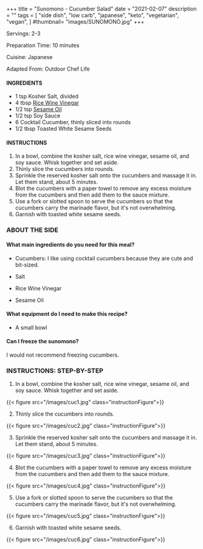 +++
title = "Sunomono - Cucumber Salad"
date = "2021-02-07"
description = ""
tags = [
    "side dish",
    "low carb",
    "japanese",
    "keto",
    "vegetarian",
    "vegan",
]
#thumbnail= "images/SUNOMONO.jpg"
+++

Servings: 2-3 <!--more-->

Preparation Time: 10 minutes 

Cuisine: Japanese 

Adapted From: Outdoor Chef Life 

#### INGREDIENTS 

* 1 tsp Kosher Salt, divided 
* 4 tbsp [Rice Wine Vinegar](https://amzn.to/3feHUZc)
* 1/2 tsp [Sesame Oil](https://amzn.to/3b72o2v)
* 1/2 tsp Soy Sauce 
* 6 Cocktail Cucumber, thinly sliced into rounds
* 1/2 tbsp Toasted White Sesame Seeds

#### INSTRUCTIONS 

1. In a bowl, combine the kosher salt, rice wine vinegar, sesame oil, and soy sauce. Whisk together and set aside.  
2. Thinly slice the cucumbers into rounds. 
3. Sprinkle the reserved kosher salt onto the cucumbers and massage it in. Let them stand, about 5 minutes. 
4. Blot the cucumbers with a paper towel to remove any excess moisture from the cucumbers and then add them to the sauce mixture. 
5. Use a fork or slotted spoon to serve the cucumbers so that the cucumbers carry the marinade flavor, but it's not overwhelming.
6. Garnish with toasted white sesame seeds. 

### ABOUT THE SIDE 

#### What main ingredients do you need for this meal?

* Cucumbers: I like using cocktail cucumbers because they are cute and bit-sized. 

* Salt 

* Rice Wine Vinegar 

* Sesame Oil 

#### What equipment do I need to make this recipe?

* A small bowl 

#### Can I freeze the sunomono?

I would not recommend freezing cucumbers. 

### INSTRUCTIONS: STEP-BY-STEP

1. In a bowl, combine the kosher salt, rice wine vinegar, sesame oil, and soy sauce. Whisk together and set aside.  

{{< figure src="/images/cuc1.jpg" class="instructionFigure">}}

2. Thinly slice the cucumbers into rounds. 

{{< figure src="/images/cuc2.jpg" class="instructionFigure">}}

3. Sprinkle the reserved kosher salt onto the cucumbers and massage it in. Let them stand, about 5 minutes. 

{{< figure src="/images/cuc3.jpg" class="instructionFigure">}}

4. Blot the cucumbers with a paper towel to remove any excess moisture from the cucumbers and then add them to the sauce mixture. 

{{< figure src="/images/cuc4.jpg" class="instructionFigure">}}

5. Use a fork or slotted spoon to serve the cucumbers so that the cucumbers carry the marinade flavor, but it's not overwhelming.

{{< figure src="/images/cuc5.jpg" class="instructionFigure">}}

6. Garnish with toasted white sesame seeds. 

{{< figure src="/images/cuc6.jpg" class="instructionFigure">}}

